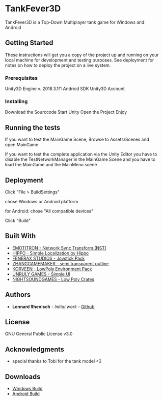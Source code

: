 # TankFever3D

TankFever3D is a Top-Down Multiplayer tank game for Windows and Android

## Getting Started

These instructions will get you a copy of the project up and running on your local machine for development and testing purposes. 
See deployment for notes on how to deploy the project on a live system.

### Prerequisites

Unity3D Engine v. 2018.3.1f1
Android SDK
Unity3D Account

### Installing

Download the Sourccode
Start Unity
Open the Project
Enjoy

## Running the tests

If you want to test the MainGame Scene, Browse to Assets/Scenes and open MainGame

If you want to test the complete application via the Unity Editor you have to disable the TestNetworkManager in the MainGame Scene and you have to load the MainGame and the MainMenu scene

## Deployment

Click "File > BuildSettings"

chose Windows or Android platform

for Android: chose "All compatible devices"

Click "Build"

## Built With

* [EMOTITRON - Network Sync Transform (NST)](https://assetstore.unity.com/packages/tools/network/network-sync-transform-nst-98453)
* [HIPPO - Simple Localization by Hippo](https://assetstore.unity.com/packages/tools/gui/simple-localization-by-hippo-120113)
* [FENERAX STUDIOS - Joystick Pack](https://assetstore.unity.com/packages/tools/input-management/joystick-pack-107631)
* [ZHANGGAMEMAKER - semi transparent outline](https://assetstore.unity.com/packages/vfx/shaders/semi-transparent-outline-86481)
* [KORVEEN - LowPoly Environment Pack](https://assetstore.unity.com/packages/3d/environments/landscapes/lowpoly-environment-pack-99479)
* [UNRULY GAMES - Simple UI](https://assetstore.unity.com/packages/2d/gui/icons/simple-ui-103969)
* [NIGHTSOUNDGAMES - Low Poly Crates](https://assetstore.unity.com/packages/3d/props/low-poly-crates-80037)

## Authors

* **Lennard Rhenisch** - *Initial work* - [Github](https://github.com/lenix2)

## License
GNU General Public License v3.0

## Acknowledgments

* special thanks to Tobi for the tank model <3

## Downloads

* [Windows Build](https://github.com/lenix2/tankfever3D/releases/download/v1.0/Tankfever3D_Win.zip)
* [Android Build](https://github.com/lenix2/tankfever3D/releases/download/v1.0/TankFever3D.apk)
